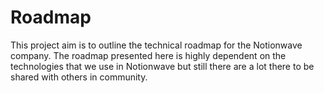 # Roadmap
This project aim is to outline the technical roadmap for the Notionwave company. The roadmap presented here is highly dependent on the technologies that we use in Notionwave but still there are a lot there to be shared with others in community. 

